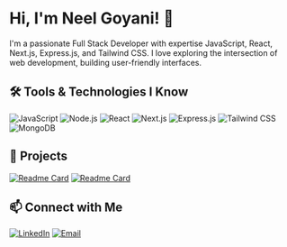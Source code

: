 # Hi, I'm Neel Goyani! 👋

I'm a passionate Full Stack Developer with expertise JavaScript, React, Next.js, Express.js, and Tailwind CSS. I love exploring the intersection of web development, building user-friendly interfaces.

## 🛠️ Tools & Technologies I Know

![JavaScript](https://img.shields.io/badge/JavaScript-F7DF1E?style=for-the-badge&logo=JavaScript&logoColor=white)
![Node.js](https://img.shields.io/badge/Node.js-339933?style=for-the-badge&logo=Node.js&logoColor=white)
![React](https://img.shields.io/badge/React-61DAFB?style=for-the-badge&logo=React&logoColor=black)
![Next.js](https://img.shields.io/badge/Next.js-000000?style=for-the-badge&logo=Next.js&logoColor=white)
![Express.js](https://img.shields.io/badge/Express.js-000000?style=for-the-badge&logo=Express.js&logoColor=white)
![Tailwind CSS](https://img.shields.io/badge/Tailwind%20CSS-38B2AC?style=for-the-badge&logo=Tailwind%20CSS&logoColor=white)
![MongoDB](https://img.shields.io/badge/MongoDB-47A248?style=for-the-badge&logo=MongoDB&logoColor=white)

## 🚀 Projects

[![Readme Card](https://github-readme-stats.vercel.app/api/pin/?username=Divy2103&repo=react_blog)](https://github.com/Divy2103/react_blog)
[![Readme Card](https://github-readme-stats.vercel.app/api/pin/?username=neelgoyani702&repo=e-commerce-backend)](https://github.com/neelgoyani702/e-commerce-backend)


## 📫 Connect with Me

[![LinkedIn](https://img.shields.io/badge/LinkedIn-0077B5?style=for-the-badge&logo=LinkedIn&logoColor=white)](https://www.linkedin.com/in/neel-goyani-bb8029240/)
[![Email](https://img.shields.io/badge/Email-D14836?style=for-the-badge&logo=Gmail&logoColor=white)](mailto:neelgoyani702@gmail.com)
